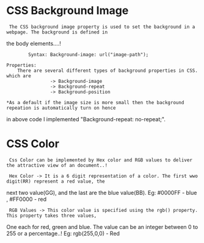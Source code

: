 # CSS Background Image 

     The CSS background image property is used to set the background in a webpage. The background is defined in 
the body elements....!

            Syntax: Background-image: url("image-path");

    Properties: 
        There are several different types of background properties in CSS. which are 
                    -> Background-image
                    -> Background-repeat
                    -> Background-position

    *As a default if the image size is more small then the background repeation is automatically turn on hence 
in above code I implemented "Background-repeat: no-repeat;".


# CSS Color 

     Css Color can be implemented by Hex color and RGB values to deliver the attractive view of an document..!

     Hex Color -> It is a 6 digit representation of a color. The first wwo digit(RR) represent a red value, the 
next two value(GG), and the last are the blue value(BB).
     Eg: #0000FF - blue , #FF0000 - red 

     RGB Values -> This color value is specified using the rgb() property. This property takes three values, 
One each for red, green and blue. The value can be an integer between 0 to 255 or a percentage..!
     Eg: rgb(255,0,0) - Red
